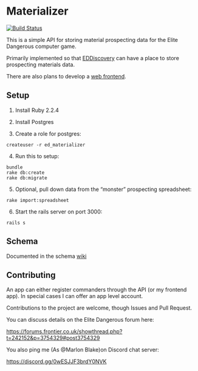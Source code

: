 Materializer
============

[![Build Status](https://travis-ci.org/gregmalcolm/ed-materializer.svg)](https://travis-ci.org/gregmalcolm/ed-materializer)

This is a simple API for storing material prospecting data for the Elite Dangerous computer game.

Primarily implemented so that [EDDiscovery](https://github.com/EDDiscovery/EDDiscovery)
can have a place to store prospecting materials data.

There are also plans to develop a [web frontend](https://github.com/gregmalcolm/ed-materializer-frontend).

Setup
-----

1) Install Ruby 2.2.4

2) Install Postgres

3) Create a role for postgres:
```
createuser -r ed_materializer
```

4) Run this to setup:
```
bundle
rake db:create
rake db:migrate
```

5) Optional, pull down data from the “monster” prospecting spreadsheet:
```
rake import:spreadsheet
```

6) Start the rails server on port 3000:
```
rails s
```

Schema
------

Documented in the schema [wiki](https://github.com/gregmalcolm/ed-materializer/wiki/Schema)

Contributing
------------

An app can either register commanders through the API (or my frontend app). In special cases I can offer an app level account.

Contributions to the project are welcome, though Issues and Pull Request.

You can discuss details on the Elite Dangerous forum here:

https://forums.frontier.co.uk/showthread.php?t=242152&p=3754329#post3754329

You also ping me (As @Marlon Blake)on Discord chat server:

https://discord.gg/0wESJJF3brdY0NVK

